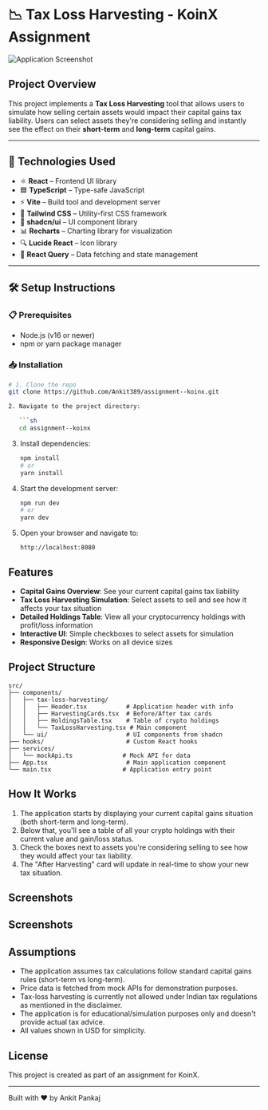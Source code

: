 # 📉 Tax Loss Harvesting - KoinX Assignment

![Application Screenshot](/images/harvesting-screenshot.jpg)

## Project Overview

This project implements a **Tax Loss Harvesting** tool that allows users to simulate how selling certain assets would impact their capital gains tax liability. Users can select assets they're considering selling and instantly see the effect on their **short-term** and **long-term** capital gains.

---

## 🚀 Technologies Used

- ⚛️ **React** – Frontend UI library
- 🟦 **TypeScript** – Type-safe JavaScript
- ⚡ **Vite** – Build tool and development server
- 🎨 **Tailwind CSS** – Utility-first CSS framework
- 🧩 **shadcn/ui** – UI component library
- 📊 **Recharts** – Charting library for visualization
- 🔍 **Lucide React** – Icon library
- 🔄 **React Query** – Data fetching and state management

---

## 🛠️ Setup Instructions

### 📋 Prerequisites

- Node.js (v16 or newer)
- npm or yarn package manager

### 📥 Installation

````bash
# 1. Clone the repo
git clone https://github.com/Ankit389/assignment--koinx.git

2. Navigate to the project directory:

   ```sh
   cd assignment--koinx
````

3. Install dependencies:

   ```sh
   npm install
   # or
   yarn install
   ```

4. Start the development server:

   ```sh
   npm run dev
   # or
   yarn dev
   ```

5. Open your browser and navigate to:
   ```
   http://localhost:8080
   ```

## Features

- **Capital Gains Overview**: See your current capital gains tax liability
- **Tax Loss Harvesting Simulation**: Select assets to sell and see how it affects your tax situation
- **Detailed Holdings Table**: View all your cryptocurrency holdings with profit/loss information
- **Interactive UI**: Simple checkboxes to select assets for simulation
- **Responsive Design**: Works on all device sizes

## Project Structure

```
src/
├── components/
│   ├── tax-loss-harvesting/
│   │   ├── Header.tsx           # Application header with info
│   │   ├── HarvestingCards.tsx  # Before/After tax cards
│   │   ├── HoldingsTable.tsx    # Table of crypto holdings
│   │   └── TaxLossHarvesting.tsx # Main component
│   └── ui/                      # UI components from shadcn
├── hooks/                       # Custom React hooks
├── services/
│   └── mockApi.ts              # Mock API for data
├── App.tsx                      # Main application component
└── main.tsx                    # Application entry point
```

## How It Works

1. The application starts by displaying your current capital gains situation (both short-term and long-term).
2. Below that, you'll see a table of all your crypto holdings with their current value and gain/loss status.
3. Check the boxes next to assets you're considering selling to see how they would affect your tax liability.
4. The "After Harvesting" card will update in real-time to show your new tax situation.

## Screenshots

## Screenshots

## Assumptions

- The application assumes tax calculations follow standard capital gains rules (short-term vs long-term).
- Price data is fetched from mock APIs for demonstration purposes.
- Tax-loss harvesting is currently not allowed under Indian tax regulations as mentioned in the disclaimer.
- The application is for educational/simulation purposes only and doesn't provide actual tax advice.
- All values shown in USD for simplicity.

## License

This project is created as part of an assignment for KoinX.

---

Built with ❤️ by Ankit Pankaj
